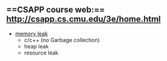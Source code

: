 ==CSAPP course web:==
http://csapp.cs.cmu.edu/3e/home.html
---
+ [memory leak](https://blog.csdn.net/na_he/article/details/7429171)
	+ c/c++ (no Garbage collection)
	+ heap leak
	+ resource leak